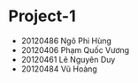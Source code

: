 # Project-1
* 20120486	Ngô Phi Hùng	
* 20120406	Phạm Quốc Vương	
* 20120461	Lê Nguyên Duy
* 20120484	Vũ Hoàng
